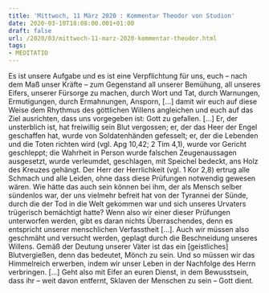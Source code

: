 ```yaml
---
title: 'Mittwoch, 11 März 2020 : Kommentar Theodor von Studion'
date: 2020-03-10T18:08:00.001+01:00
draft: false
url: /2020/03/mittwoch-11-marz-2020-kommentar-theodor.html
tags: 
- MEDITATIO
---
```


Es ist unsere Aufgabe und es ist eine Verpflichtung für uns, euch – nach dem Maß unser Kräfte – zum Gegenstand all unserer Bemühung, all unseres Eifers, unserer Fürsorge zu machen, durch Wort und Tat, durch Warnungen, Ermutigungen, durch Ermahnungen, Ansporn, \[…\] damit wir euch auf diese Weise dem Rhythmus des göttlichen Willens angleichen und euch auf das Ziel ausrichten, dass uns vorgegeben ist: Gott zu gefallen. \[…\] Er, der unsterblich ist, hat freiwillig sein Blut vergossen; er, der das Heer der Engel geschaffen hat, wurde von Soldatenhänden gefesselt; er, der die Lebenden und die Toten richten wird (vgl. Apg 10,42; 2 Tim 4,1), wurde vor Gericht geschleppt; die Wahrheit in Person wurde falschen Zeugenaussagen ausgesetzt, wurde verleumdet, geschlagen, mit Speichel bedeckt, ans Holz des Kreuzes gehängt. Der Herr der Herrlichkeit (vgl. 1 Kor 2,8) ertrug alle Schmach und alle Leiden, ohne dass diese Prüfungen notwendig gewesen wären. Wie hätte das auch sein können bei ihm, der als Mensch selber sündenlos war, der uns vielmehr befreit hat von der Tyrannei der Sünde, durch die der Tod in die Welt gekommen war und sich unseres Urvaters trügerisch bemächtigt hatte? Wenn also wir einer dieser Prüfungen unterworfen werden, gibt es daran nichts Überraschendes, denn es entspricht unserer menschlichen Verfasstheit \[…\]. Auch wir müssen also geschmäht und versucht werden, geplagt durch die Beschneidung unseres Willens. Gemäß der Deutung unserer Väter ist das ein \[geistliches\] Blutvergießen, denn das bedeutet, Mönch zu sein. Und so müssen wir das Himmelreich erwerben, indem wir unser Leben in der Nachfolge des Herrn verbringen. \[…\] Geht also mit Eifer an euren Dienst, in dem Bewusstsein, dass ihr – weit davon entfernt, Sklaven der Menschen zu sein – Gott dient.